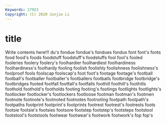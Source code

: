 ```yaml
---
Keywords: 27923
Copyright: (C) 2020 Junjie Li
---
```


# title

Write contents here!!!
du's 
fondue 
fondue's 
fondues 
fondus 
font 
font's 
fonts 
food
food's 
foods 
foodstuff 
foodstuff's 
foodstuffs 
fool 
fool's 
fooled 
fooleries 
foolery
foolery's 
foolhardier 
foolhardiest 
foolhardiness 
foolhardiness's 
foolhardy 
fooling 
foolish 
foolishly 
foolishness
foolishness's 
foolproof 
fools 
foolscap 
foolscap's 
foot 
foot's 
footage 
footage's 
football
football's 
footballer 
footballer's 
footballers 
footballs 
footbridge 
footbridge's 
footbridges 
footed 
footfall
footfall's 
footfalls 
foothill 
foothill's 
foothills 
foothold 
foothold's 
footholds 
footing 
footing's
footings 
footlights 
footlights's 
footlocker 
footlocker's 
footlockers 
footloose 
footman 
footman's 
footmen
footnote 
footnote's 
footnoted 
footnotes 
footnoting 
footpath 
footpath's 
footpaths 
footprint 
footprint's
footprints 
footrest 
footrest's 
footrests 
foots 
footsie 
footsie's 
footsies 
footsore 
footstep
footstep's 
footsteps 
footstool 
footstool's 
footstools 
footwear 
footwear's 
footwork 
footwork's 
fop
fop's 
